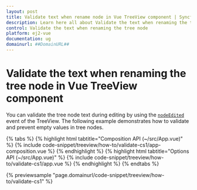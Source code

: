```yaml
---
layout: post
title: Validate text when rename node in Vue TreeView component | Syncfusion
description: Learn here all about Validate the text when renaming the tree node in Syncfusion Vue TreeView component of Syncfusion Essential JS 2 and more.
control: Validate the text when renaming the tree node 
platform: ej2-vue
documentation: ug
domainurl: ##DomainURL##
---
```


# Validate the text when renaming the tree node in Vue TreeView component

You can validate the tree node text during editing by using the [`nodeEdited`](https://helpej2.syncfusion.com/vue/documentation/api/treeview#nodeedited) event of the TreeView. The following example demonstrates how to validate and prevent empty values in tree nodes.

{% tabs %}
{% highlight html tabtitle="Composition API (~/src/App.vue)" %}
{% include code-snippet/treeview/how-to/validate-cs1/app-composition.vue %}
{% endhighlight %}
{% highlight html tabtitle="Options API (~/src/App.vue)" %}
{% include code-snippet/treeview/how-to/validate-cs1/app.vue %}
{% endhighlight %}
{% endtabs %}
        
{% previewsample "page.domainurl/code-snippet/treeview/how-to/validate-cs1" %}